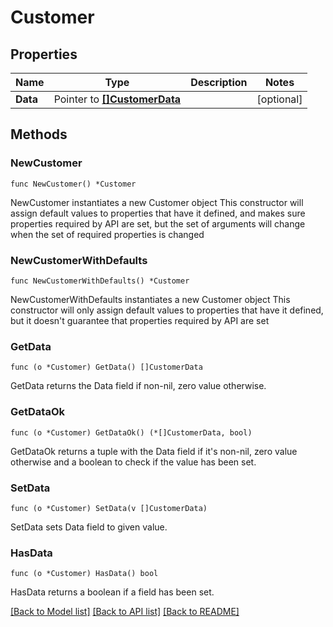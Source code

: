 # Customer

## Properties

Name | Type | Description | Notes
------------ | ------------- | ------------- | -------------
**Data** | Pointer to [**[]CustomerData**](CustomerData.md) |  | [optional] 

## Methods

### NewCustomer

`func NewCustomer() *Customer`

NewCustomer instantiates a new Customer object
This constructor will assign default values to properties that have it defined,
and makes sure properties required by API are set, but the set of arguments
will change when the set of required properties is changed

### NewCustomerWithDefaults

`func NewCustomerWithDefaults() *Customer`

NewCustomerWithDefaults instantiates a new Customer object
This constructor will only assign default values to properties that have it defined,
but it doesn't guarantee that properties required by API are set

### GetData

`func (o *Customer) GetData() []CustomerData`

GetData returns the Data field if non-nil, zero value otherwise.

### GetDataOk

`func (o *Customer) GetDataOk() (*[]CustomerData, bool)`

GetDataOk returns a tuple with the Data field if it's non-nil, zero value otherwise
and a boolean to check if the value has been set.

### SetData

`func (o *Customer) SetData(v []CustomerData)`

SetData sets Data field to given value.

### HasData

`func (o *Customer) HasData() bool`

HasData returns a boolean if a field has been set.


[[Back to Model list]](../README.md#documentation-for-models) [[Back to API list]](../README.md#documentation-for-api-endpoints) [[Back to README]](../README.md)



